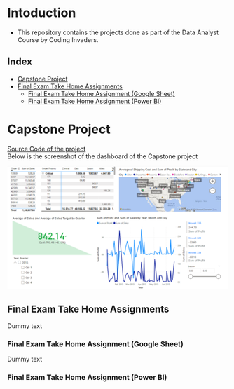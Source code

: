 # Intoduction
- This repository contains the projects done as part of the Data Analyst Course by Coding Invaders.


## Index
- [Capstone Project](#capstone-project)
- [Final Exam Take Home Assignments](#final-exam-take-home-assignments)
    - [Final Exam Take Home Assignment (Google Sheet)](#final-exam-take-home-assignment-google-sheet)
    - [Final Exam Take Home Assignment (Power BI)](#final-exam-take-home-assignment-power-bi)

# Capstone Project
<a href="/Final Exam_Take Home Assignment (Google Sheet)/Power BI Projects/Capstone Project">Source Code of the project </a>
<br/>
Below is the screenshot of the dashboard of the Capstone project

<img src="/Power%20BI%20Projects/Capstone%20Project/Capstone_project.png">

## Final Exam Take Home Assignments
Dummy text

### Final Exam Take Home Assignment (Google Sheet)
Dummy text



### Final Exam Take Home Assignment (Power BI)
